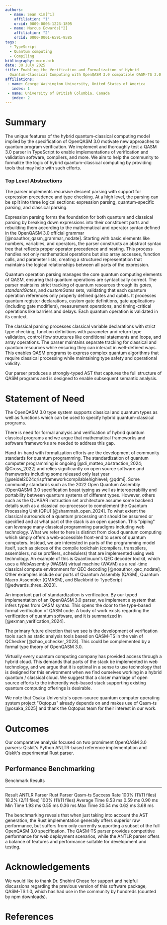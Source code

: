 ```yaml
---
authors:
  - name: Sean Kim[^1]
    affiliation: "1"
    orcid: 0009-0006-1223-1895
  - name: Marcus Edwards[^2]
    affiliation: "2"
    orcid: 0000-0001-6591-9585
tags:
  - TypeScript
  - Quantum computing
  - Compiling
bibliography: main.bib
date: 30 July 2025
title: Enabling the Verification and Formalization of Hybrid
  Quantum-Classical Computing with OpenQASM 3.0 compatible QASM-TS 2.0
affiliations:
 - name: George Washington University, United States of America
   index: 1
 - name: University of British Columbia, Canada
   index: 2
---
```


# Summary

The unique features of the hybrid quantum-classical computing model
implied by the specification of OpenQASM 3.0 motivate new approaches to
quantum program verification. We implement and thoroughly test a QASM 3.0 
parser in TypeScript to enable implementations of verification and validation
software, compilers, and more. We aim to
help the community to formalize the logic of hybrid quantum-classical
computing by providing tools that may help with such efforts.

### Top Level Abstractions

The parser implements recursive descent parsing with support for
expression precedence and type checking. At a high
level, the parsing can be split into three logical sections: expression
parsing, quantum-specific parsing, and classical parsing.

Expression parsing forms the foundation for both quantum and classical
parsing by breaking down expressions into their constituent parts and
rebuilding them according to the mathematical and operator syntax
defined in the OpenQASM 3.0 official grammar
[@noauthor_qasm_grammar_nodate]. Starting with basic elements like
numbers, variables, and operators, the parser constructs an abstract
syntax tree that reflects proper operator precedence and nesting. This process handles not only mathematical
operations but also array accesses, function calls, and parameter lists,
creating a structured representation that maintains the logical
relationships between all parts of the expression.

Quantum operation parsing manages the core quantum computing elements of
QASM, ensuring that quantum operations are syntactically correct. The
parser maintains strict tracking of quantum resources through its
*gates*, *standardGates*, and *customGates* sets, validating that each
quantum operation references only properly defined gates and qubits. It
processes quantum register declarations, custom gate definitions, gate
applications (including gate modifiers), measurement operations, and
timing-critical operations like barriers and delays. Each quantum
operation is validated in its context.

The classical parsing processes classical variable declarations with
strict type checking, function definitions with parameter and return
type validation, control flow structures like conditional statements and
loops, and array operations. The parser maintains separate tracking for
classical and quantum resources while ensuring they can interact in
well-defined ways. This enables
QASM programs to express complex quantum algorithms that require
classical processing while maintaining type safety and operational
validity.

Our parser produces a strongly-typed AST that captures the full
structure of QASM programs and is designed to enable subsequent semantic
analysis.

# Statement of Need

The OpenQASM 3.0 type system supports classical and
quantum types as well as functions which can be used to specify hybrid
quantum-classical programs. 

There is need for formal analysis and verification of hybrid quantum
classical programs and we argue that mathematical frameworks and
software frameworks are needed to address this gap.

Hand-in-hand with formalization efforts are the development of community
standards for quantum programming. The standardization of quantum computer programming is ongoing
[@di_matteo_abstraction_2024; @Cross_2022] and relies significantly on
open source software and frameworks including some released only last
year [@seidel2024qrispframeworkcompilablehighlevel; @qdmi]. Some
community standards such as the 2022 Open Quantum Assembly (OpenQASM)
3.0 specification boast typing as well as interoperability and
portability between quantum systems of different types. However, others such as the QUASAR
instruction set architecture assume some backend details such as a
classical co-processor to complement the Quantum Processing Unit (QPU)
[@shammah_open_2024]. To what extent the classical surrounds of a
quantum processing unit should be assumed or specified and at what part
of the stack is an open question. This "piping" can leverage many
classical programming paradigms including web technology. What we refer
to here is distinct from cloud quantum computing which simply offers a
web-accessible front-end to users of quantum computers. Instead, we are
interested in parts of the programming model itself, such as pieces of
the compile toolchain (compilers, transpilers, assemblers, noise
profilers, schedulers) that are implemented using web technology. An
example of this is Quantinuum's QEC decoder toolkit, which uses a
WebAssembly (WASM) virtual machine (WAVM) as a real-time classical
compute environment for QEC decoding [@noauthor_qec_nodate]. Other examples include our
ports of Quantum Assembly (QASM), Quantum Macro Assembler (QMASM), and
Blackbrid to TypeScript [@edwards_three_2023].

An important part of standardization is verification. By our typed implementation of an OpenQASM 3.0 parser, we
implement a system that infers types from QASM syntax. This opens the
door to the type-based formal verification of QASM code. A body of work
exists regarding the verification of quantum software, and it is
summarized in [@exman_verification_2024].

The primary future direction that we see is the development of
verification tools such as static analysis tools based on QASM-TS in the
vein of QChecker [@zhao_qchecker_2023]. This could be complemented by a
formal type theory of OpenQASM 3.0.

Virtually every quantum computing company has provided access through a hybrid cloud. This
demands that parts of the stack be implemented in web
technology, and we argue that it is optimal in a sense to use technology
that is designed for this environment when we find ourselves working in
a hybrid quantum / classical cloud. We
suggest that a closer marriage of open source efforts to the
inherently web-based stack supporting existing quantum computing
offerings is desirable.

We note that Osaka University's open-source quantum computer operating system project "Oqtopus"
already depends on and makes use of Qasm-ts [@osaka_2025] and thank the Oqtopus team for their interest 
in our work.

# Outcomes

Our comparative analysis focused on two promiment OpenQASM 3.0 parsers:
Qiskit's Python ANLTR-based reference implementation and Qiskit's
experimental Rust parser.

## Performance Benchmarking

Benchmark Results                                             
------------------- -------------------- -------------------- --------------------
Result              ANTLR Parser         Rust Parser          Qasm-ts
Success Rate        100% (11/11 files)   18.2% (2/11 files)   100% (11/11 files)
Average Time        8.53 ms              0.59 ms              0.90 ms
Min Time            1.93 ms              0.55 ms              0.36 ms
Max Time            30.54 ms             0.62 ms              3.68 ms

The benchmarking reveals that when just taking into account the AST
generation, the Rust implementation generally offers superior raw
performance, but suffers from only currently supporting a subset of the
full OpenQASM 3.0 specification. The QASM-TS parser provides competitive
performance for web deployment scenarios, while the ANTLR parser offers
a balance of features and performance suitable for development and
testing.

# Acknowledgements

We would like to thank Dr. Shohini Ghose for support and helpful discussions regarding the previous version of this software package, QASM-TS 1.0, which has had use in the community by hundreds (counted by npm downloads).

[^1]: skim658\@gwu.edu

[^2]: msedward\@student.ubc.ca

# References
